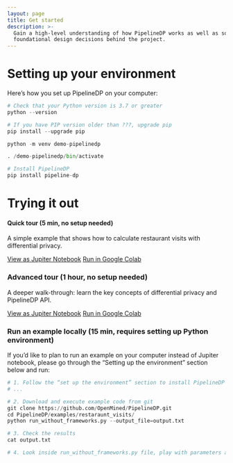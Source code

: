```yaml
---
layout: page
title: Get started
description: >-
  Gain a high-level understanding of how PipelineDP works as well as some of the
  foundational design decisions behind the project.
---
```


# Setting up your environment
Here’s how you set up PipelineDP on your computer:

```python
# Check that your Python version is 3.7 or greater
python --version

# If you have PIP version older than ???, upgrade pip
pip install --upgrade pip

python -m venv demo-pipelinedp

. /demo-pipelinedp/bin/activate

# Install PipelineDP
pip install pipeline-dp
```

# Trying it out
#### Quick tour (5 min, no setup needed)

A simple example that shows how to calculate restaurant visits with differential privacy. 

<a class="c-hero__button c-button c-button--primary" style="margin: 0px;" href="https://github.com/OpenMined/PipelineDP/blob/main/examples/restaurant_visits.ipynb">View as Jupiter Notebook</a>
<a class="c-hero__button c-button c-button--secondary" style="margin: 0px;" href="https://colab.sandbox.google.com/github/OpenMined/PipelineDP/blob/main/examples/restaurant_visits.ipynb">Run in Google Colab</a>

### Advanced tour (1 hour, no setup needed)
A deeper walk-through: learn the key concepts of differential privacy and PipelineDP API. 

<a class="c-hero__button c-button c-button--primary" style="margin: 0px;" href="https://github.com/OpenMined/PipelineDP/blob/main/examples/restaurant_visits.ipynb">View as Jupiter Notebook</a>
<a class="c-hero__button c-button c-button--secondary" style="margin: 0px;" href="https://colab.sandbox.google.com/github/OpenMined/PipelineDP/blob/main/examples/restaurant_visits.ipynb">Run in Google Colab</a>

### Run an example locally (15 min, requires setting up Python environment)
If you’d like to plan to run an example on your computer instead of Jupiter notebook, please go through the “Setting up the environment” section below and run:

```python
# 1. Follow the “set up the environment” section to install PipelineDP
# ...

# 2. Download and execute example code from git
git clone https://github.com/OpenMined/PipelineDP.git
cd PipelineDP/examples/restaraunt_visits/
python run_without_frameworks.py --output_file=output.txt

# 3. Check the results 
cat output.txt

# 4. Look inside run_without_frameworks.py file, play with parameters and metrics
```


